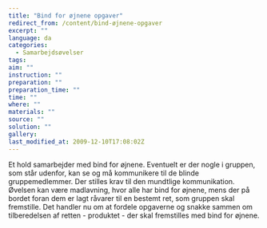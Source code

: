 ```yaml
---
title: "Bind for øjnene opgaver"
redirect_from: /content/bind-øjnene-opgaver
excerpt: ""
language: da
categories:
  - Samarbejdsøvelser
tags: 
aim: ""
instruction: ""
preparation: ""
preparation_time: ""
time: ""
where: ""
materials: ""
source: ""
solution: ""
gallery:
last_modified_at: 2009-12-10T17:08:02Z
---
```

Et hold samarbejder med bind for øjnene. Eventuelt er der nogle i gruppen, som står udenfor, kan se og må kommunikere til de blinde gruppemedlemmer. Der stilles krav til den mundtlige kommunikation. Øvelsen kan være madlavning, hvor alle har bind for øjnene, mens der på bordet foran dem er lagt råvarer til en bestemt ret, som gruppen skal fremstille. Det handler nu om at fordele opgaverne og snakke sammen om tilberedelsen af retten - produktet - der skal fremstilles med bind for øjnene.
